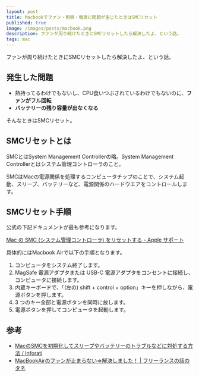 ```yaml
---
layout: post
title: Macbookでファン・照明・電源に問題が生じたときはSMCリセット
published: true
image: /images/posts/macbook.png
description: ファンが周り続けたときにSMCリセットしたら解決したよ、という話。
tags: mac
---
```


ファンが周り続けたときにSMCリセットしたら解決したよ、という話。

## 発生した問題
* 熱持ってるわけでもないし、CPU食いつぶされているわけでもないのに、**ファンがフル回転**
* **バッテリーの残り容量が出なくなる**

そんなときはSMCリセット。

## SMCリセットとは

SMCとはSystem Management Controllerの略。System Management Controllerとはシステム管理コントローラのこと。

SMCはMacの電源関係を処理するコンピュータチップのことで、システム起動、スリープ、バッテリーなど、電源関係のハードウエアをコントロールします。

## SMCリセット手順

公式の下記ドキュメントが最も参考になります。

[Mac の SMC (システム管理コントローラ) をリセットする - Apple サポート](https://support.apple.com/ja-jp/HT201295)

具体的にはMacbook Airで以下の手順となります。

1. コンピュータをシステム終了します。
1. MagSafe 電源アダプタまたは USB-C 電源アダプタをコンセントに接続し、コンピュータに接続します。
1. 内蔵キーボードで、「(左の) shift + control + option」キーを押しながら、電源ボタンを押します。
1. 3 つのキー全部と電源ボタンを同時に放します。
1. 電源ボタンを押してコンピュータを起動します。

## 参考
* [MacのSMCを初期化してスリープやバッテリーのトラブルなどに対処する方法 / Inforati](http://inforati.jp/apple/mac-tips-techniques/hardware-hints/how-to-reset-the-system-management-controller-of-mac.html)
* [MacBookAirのファンが止まらない⇒解決しました！ \| フリーランスの話のタネ](http://digitalnetcreate.com/blog/mac/mbafan/)
